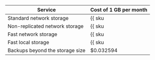 | Service | Cost of 1 GB per month |
|---------------------------------|------------------------------------------------------------------------|
| Standard network storage | {{ sku|USD|mdb.cluster.network-hdd.mysql|month|string }} |
| Non-replicated network storage | {{ sku|USD|mdb.cluster.network-ssd-nonreplicated.mysql|month|string }} |
| Fast network storage | {{ sku|USD|mdb.cluster.network-nvme.mysql|month|string }} |
| Fast local storage | {{ sku|USD|mdb.cluster.local-nvme.mysql|month|string }} |
| Backups beyond the storage size | $0.032594 |
